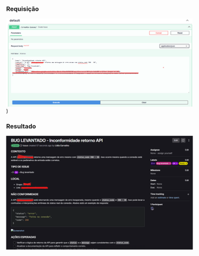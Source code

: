 ### Requisição
![Request feita](imagem_2025-08-15_014925599.png))

### Resultado
![Issue criada no Gitlab](image-2.png)  
